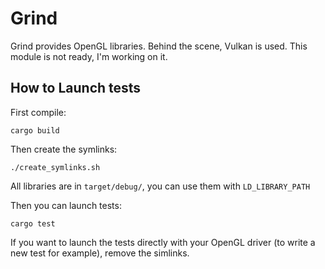 # Grind

Grind provides OpenGL libraries. Behind the scene, Vulkan is used.
This module is not ready, I'm working on it.

## How to Launch tests

First compile:

```
cargo build
```

Then create the symlinks:

```
./create_symlinks.sh
```

All libraries are in `target/debug/`, you can use them with `LD_LIBRARY_PATH`

Then you can launch tests:

```
cargo test
```

If you want to launch the tests directly with your OpenGL driver (to write a new test for example), remove the simlinks.
